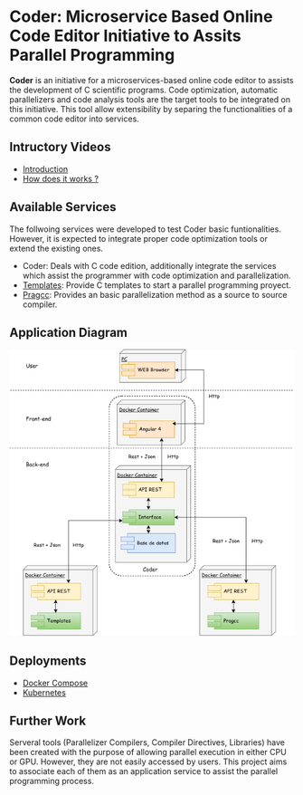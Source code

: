 # Coder: Microservice Based Online Code Editor Initiative to Assits Parallel Programming

**Coder** is an initiative for a microservices-based online code editor to assists the development of C scientific programs. Code optimization, automatic parallelizers and code analysis tools are the target tools to be integrated on this initiative.
This tool allow extensibility by separing the functionalities of a common code editor into services.

## Intructory Videos

* [Introduction](https://www.youtube.com/watch?v=0I5hRkwDllk&t=8s)
* [How does it works ?](https://www.youtube.com/watch?v=ixcd9PUuE3I)

## Available Services

The follwoing services were developed to test Coder basic funtionalities. However, it is expected to integrate proper code optimization tools or extend the existing ones.

* Coder: Deals with C code edition, additionally integrate the services which assist the programmer with code optimization and parallelization.
* [Templates](https://github.com/DonAurelio/parallel-templates): Provide C templates to start a parallel programming proyect.
* [Pragcc](https://github.com/DonAurelio/pragcc): Provides an basic parallelization method as a source to source compiler.

## Application Diagram

![alt text](https://github.com/DonAurelio/coder/blob/master/doc/deploy_diagram.png)

## Deployments 

* [Docker Compose](https://github.com/DonAurelio/coder/tree/master/compose) 
* [Kubernetes](https://github.com/DonAurelio/coder/tree/master/kubernetes)

## Further Work

Serveral tools (Parallelizer Compilers, Compiler Directives, Libraries) have been created with the purpose of allowing parallel execution in either CPU or GPU. However, they are not easily accessed by users. This project aims to associate each of them as an application service to assist the parallel programming process.

